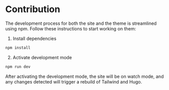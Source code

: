 # Contribution
The development process for both the site and the theme is streamlined using npm. Follow these instructions to start working on them:

1. Install dependencies 
```sh
npm install
```

2. Activate development mode
```sh
npm run dev
```

After activating the development mode, the site will be on watch mode, and any changes detected will trigger a rebuild of Tailwind and Hugo. 

